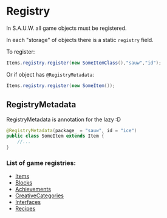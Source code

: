 # Registry

In S.A.U.W. all game objects must be registered.

In each "storage" of objects there is a static `registry` field.

To register:

```java
Items.registry.register(new SomeItemClass(),"sauw","id");
```

Or if object has `@RegistryMetadata`:

```java
Items.registry.register(new SomeItem());
```

## RegistryMetadata

RegistryMetadata is annotation for the lazy :D

```java
@RegistryMetadata(package_ = "sauw", id = "ice")
public class SomeItem extends Item {
    //...
}
```

### List of game registries:

* [Items](../../core/src/com/kgc/sauw/core/item/Items.java)
* [Blocks](../../core/src/com/kgc/sauw/core/block/Blocks.java)
* [Achievements](../../core/src/com/kgc/sauw/core/achievements/Achievements.java)
* [CreativeCategories](../../core/src/com/kgc/sauw/core/creative_categories/CreativeCategories.java)
* [Interfaces](../../core/src/com/kgc/sauw/core/gui/Interfaces.java)
* [Recipes](../../core/src/com/kgc/sauw/core/recipes/Recipes.java)